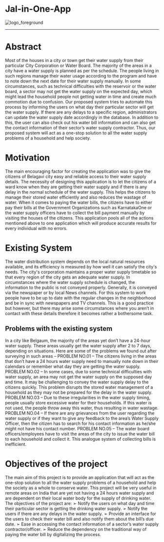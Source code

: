 # Jal-in-One-App

![logo_foreground](https://github.com/SourabhGPatil/Jal-in-One-App/assets/81312909/8f56cea4-d261-46ac-a540-706e88f61e00)

------------
# Abstract
Most of the houses in a city or town get their water supply from their particular City
Corporation or Water Board. The majority of the areas in a city have a water supply
is planned as per the schedule. The people living in such regions manage their water
usage according to the program and have to note down the next date for their water
supply manually.
In some circumstances, such as technical difficulties with the reservoir or the water
board, a sector may not get the water supply on the expected day, which might lead
the household people not getting water in time and create much commotion due to
confusion. Our proposed system tries to automate this process by informing the users
on what day their particular sector will get the water supply.
If there are any delays to a specific region, administrators can update the water
supply date accordingly in the database. In addition to this, the user can also check
out his water bill information and can also get the contact information of their
sector’s water supply contractor. Thus, our proposed system will act as a one-stop
solution to all the water supply problems of a household and help society.

# Motivation
The main encouraging factor for creating the application was to give the citizens of Belagavi
city easy and reliable access to their water supply details. The necessity of designing this
application is to let the citizens of a ward know when they are getting their water supply and if
there is any delay in the normal schedule of the water supply. This helps the citizens to manage
their stored water efficiently and also reduces the wastage of water. When it comes to paying
the water bills, the citizens have to either pay their bills at the Government Organizations such
as KarnatakaOne or the water supply officers have to collect the bill payment manually by
visiting the houses of the citizens. This application pools all of the actions mentioned above to
one application which will produce accurate results for every individual with no errors.

# Existing System
The water distribution system depends on the local natural resources available, and its efficiency
is measured by how well it can satisfy the city's needs. The city's corporation maintains a proper
water supply timetable so that every region of the city gets an adequate water supply. In
circumstances where the water supply schedule is changed, the information to the public is not
conveyed properly. Generally, it is conveyed via the newspaper or by local News channels. For
this system to work people have to be up to date with the regular changes in the neighborhood and
be in sync with newspapers and TV channels. This is a good practice but however, but there may
arise some circumstances where you aren’t in contact with these details therefore it becomes rather
a bothersome task.

## Problems with the existing system
In a city like Belgaum, the majority of the areas yet don’t have a 24-hour water supply. These
areas usually get the water supply after 2 to 7 days, depending on situations. Here are some of the
problems we found out after surveying in such areas –
PROBLEM NO.01 –
The citizens living in the areas that don’t have a 24 hours water supply need to manually note
down in their calendars or remember what day they are getting the water supply.
PROBLEM NO.02 –
In some cases, due to some technical difficulties with water supply, an area may not get the water
supply on the supposed day and time. It may be challenging to convey the water supply delay to
the citizens quickly. This problem disrupts the stored water management of a household as they
may not be prepared for the delay in the water supply.
PROBLEM NO.03 –
Due to these irregularities in the water supply timing, people usually store excessive water for
their households. If this water is not used, the people throw away this water, thus resulting in
water wastage.
PROBLEM NO.04 –
If there are any grievances from the user regarding the water supply or if they want to give any
feedback to the area’s Water Supply Officer, then the citizen has to search for his contact
information as he/she might not have his contact number.
PROBLEM NO.05 –
The water board officers/employees have to visit the areas of the city to issue the water bill to
each household and collect it. This analogue system of collecting bills is inefficient.

# Objectives of the project
The main aim of this project is to provide an application that will act as the one-stop solution to
all the water supply problems of a household and help the society as a whole to conserve water.
This project will be very useful in remote areas on India that are yet not having a 24 hours water
supply and are dependent on their local water body for the supply of drinking water.
The objectives of the project are:
➢ Notify the users on what day and time their particular sector is getting the drinking water
supply.
➢ Notify the users if there are any delays in the water supply.
➢ Provide an interface for the users to check their water bill and also notify them about the bill’s
due date.
➢ Ease in accessing the contact information of a sector’s water supply contractor/officer.
➢ Reduce the dependency on the traditional way of paying the water bill by digitalizing the
process.
